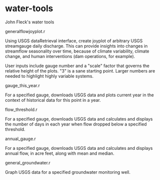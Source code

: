 # water-tools
John Fleck's water tools

generalflowjoyplot.r

Using USGS dataRetrieval interface, create joyplot of arbitrary USGS streamgauge daily discharge. This can provide insights into changes in streamflow seasonality over time, because of climate variability, climate change, and human interventions (dam operations, for example).

User inputs include gauge number and a "scale" factor that governs the relative height of the plots. "3" is a sane starting point. Larger numbers are needed to highlight highly variable systems.

gauge_this_year.r

For a specified gauge, downloads USGS data and plots current year in the context of historical data for this point in a year.

flow_threshold.r

For a specified gauge, downloads USGS data and calculates and displays the number of days in each year when flow dropped below a specified threshold.

annual_gauge.r

For a specified gauge, downloads USGS data and calculates and displays annual flow, in acre feet, along with mean and median.

general_groundwater.r

Graph USGS data for a specified groundwater monitoring well.